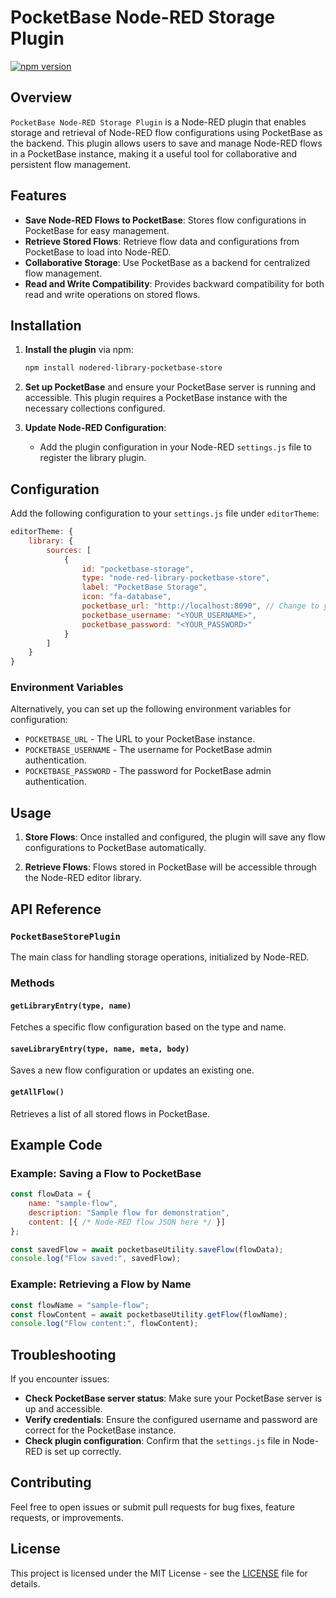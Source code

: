 # PocketBase Node-RED Storage Plugin

[![npm version](https://badge.fury.io/js/@node-red%2Flibrary-pocketbase-store.svg)](https://badge.fury.io/js/@node-red%2Flibrary-pocketbase-store)

## Overview

`PocketBase Node-RED Storage Plugin` is a Node-RED plugin that enables storage and retrieval of Node-RED flow configurations using PocketBase as the backend. This plugin allows users to save and manage Node-RED flows in a PocketBase instance, making it a useful tool for collaborative and persistent flow management.

## Features

- **Save Node-RED Flows to PocketBase**: Stores flow configurations in PocketBase for easy management.
- **Retrieve Stored Flows**: Retrieve flow data and configurations from PocketBase to load into Node-RED.
- **Collaborative Storage**: Use PocketBase as a backend for centralized flow management.
- **Read and Write Compatibility**: Provides backward compatibility for both read and write operations on stored flows.

## Installation

1. **Install the plugin** via npm:
   ```bash
   npm install nodered-library-pocketbase-store
   ```

2. **Set up PocketBase** and ensure your PocketBase server is running and accessible. This plugin requires a PocketBase instance with the necessary collections configured.

3. **Update Node-RED Configuration**:
   - Add the plugin configuration in your Node-RED `settings.js` file to register the library plugin.

## Configuration

Add the following configuration to your `settings.js` file under `editorTheme`:

```javascript
editorTheme: {
    library: {
        sources: [
            {
                id: "pocketbase-storage",
                type: "node-red-library-pocketbase-store",
                label: "PocketBase Storage",
                icon: "fa-database",
                pocketbase_url: "http://localhost:8090", // Change to your PocketBase instance URL
                pocketbase_username: "<YOUR_USERNAME>",
                pocketbase_password: "<YOUR_PASSWORD>"
            }
        ]
    }
}
```

### Environment Variables
Alternatively, you can set up the following environment variables for configuration:
- `POCKETBASE_URL` - The URL to your PocketBase instance.
- `POCKETBASE_USERNAME` - The username for PocketBase admin authentication.
- `POCKETBASE_PASSWORD` - The password for PocketBase admin authentication.

## Usage

1. **Store Flows**: Once installed and configured, the plugin will save any flow configurations to PocketBase automatically.
   
2. **Retrieve Flows**: Flows stored in PocketBase will be accessible through the Node-RED editor library.

## API Reference

### `PocketBaseStorePlugin`

The main class for handling storage operations, initialized by Node-RED.

### Methods

#### `getLibraryEntry(type, name)`
Fetches a specific flow configuration based on the type and name.

#### `saveLibraryEntry(type, name, meta, body)`
Saves a new flow configuration or updates an existing one.

#### `getAllFlow()`
Retrieves a list of all stored flows in PocketBase.

## Example Code

### Example: Saving a Flow to PocketBase

```javascript
const flowData = {
    name: "sample-flow",
    description: "Sample flow for demonstration",
    content: [{ /* Node-RED flow JSON here */ }]
};

const savedFlow = await pocketbaseUtility.saveFlow(flowData);
console.log("Flow saved:", savedFlow);
```

### Example: Retrieving a Flow by Name

```javascript
const flowName = "sample-flow";
const flowContent = await pocketbaseUtility.getFlow(flowName);
console.log("Flow content:", flowContent);
```

## Troubleshooting

If you encounter issues:
- **Check PocketBase server status**: Make sure your PocketBase server is up and accessible.
- **Verify credentials**: Ensure the configured username and password are correct for the PocketBase instance.
- **Check plugin configuration**: Confirm that the `settings.js` file in Node-RED is set up correctly.

## Contributing

Feel free to open issues or submit pull requests for bug fixes, feature requests, or improvements.

## License

This project is licensed under the MIT License - see the [LICENSE](LICENSE) file for details.